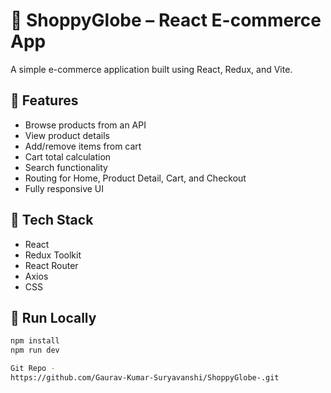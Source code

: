 # 🛒 ShoppyGlobe – React E-commerce App

A simple e-commerce application built using React, Redux, and Vite.

## 🚀 Features

- Browse products from an API
- View product details
- Add/remove items from cart
- Cart total calculation
- Search functionality
- Routing for Home, Product Detail, Cart, and Checkout
- Fully responsive UI

## 🧪 Tech Stack

- React
- Redux Toolkit
- React Router
- Axios
- CSS

## 🔧 Run Locally

```bash
npm install
npm run dev

Git Repo -
https://github.com/Gaurav-Kumar-Suryavanshi/ShoppyGlobe-.git
